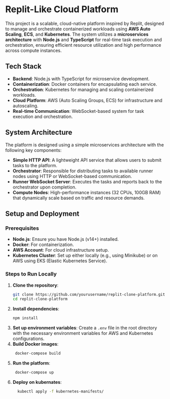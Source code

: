 # Replit-Like Cloud Platform

This project is a scalable, cloud-native platform inspired by Replit, designed to manage and orchestrate containerized workloads using **AWS Auto Scaling**, **ECS**, and **Kubernetes**. The system utilizes a **microservices architecture** with **Node.js** and **TypeScript** for real-time task execution and orchestration, ensuring efficient resource utilization and high performance across compute instances.

## Tech Stack

- **Backend**: Node.js with TypeScript for microservice development.
- **Containerization**: Docker containers for encapsulating each service.
- **Orchestration**: Kubernetes for managing and scaling containerized workloads.
- **Cloud Platform**: AWS (Auto Scaling Groups, ECS) for infrastructure and autoscaling.
- **Real-time Communication**: WebSocket-based system for task execution and orchestration.

## System Architecture

The platform is designed using a simple microservices architecture with the following key components:

- **Simple HTTP API**: A lightweight API service that allows users to submit tasks to the platform.
- **Orchestrator**: Responsible for distributing tasks to available runner nodes using HTTP or WebSocket-based communication.
- **Runner WebSocket Server**: Executes the tasks and reports back to the orchestrator upon completion.
- **Compute Nodes**: High-performance instances (32 CPUs, 100GB RAM) that dynamically scale based on traffic and resource demands.

## Setup and Deployment

### Prerequisites

- **Node.js**: Ensure you have Node.js (v14+) installed.
- **Docker**: For containerization.
- **AWS Account**: For cloud infrastructure setup.
- **Kubernetes Cluster**: Set up either locally (e.g., using Minikube) or on AWS using EKS (Elastic Kubernetes Service).

### Steps to Run Locally

1. **Clone the repository**:
   ```bash
   git clone https://github.com/yourusername/replit-clone-platform.git
   cd replit-clone-platform
2. **Install dependencies**:
   ```bash
   npm install
3. **Set up environment variables**: Create a ```.env``` file in the root directory with the necessary environment variables for AWS and Kubernetes configurations.
4. **Build Docker images**:
   ```bash
    docker-compose build
   ```
5. **Run the platform**:
   ```bash
    docker-compose up
   ```
6.  **Deploy on kubernates**:
    ```bash
      kubectl apply -f kubernetes-manifests/
    ```
